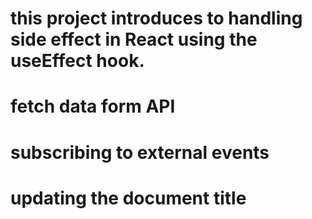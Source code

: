 # this project introduces to handling side effect in React using the useEffect hook.

# fetch data form API
<!-- i create React component that fetch data from a public API(JSONplaceholder)   -->

# subscribing to external events
<!-- i implement a React component that subscribe to a browser event using useEffect hook -->

# updating the document title
<!-- i develop a react component that update the count dynamically based on component lifecycle events using the useEffect hook -->